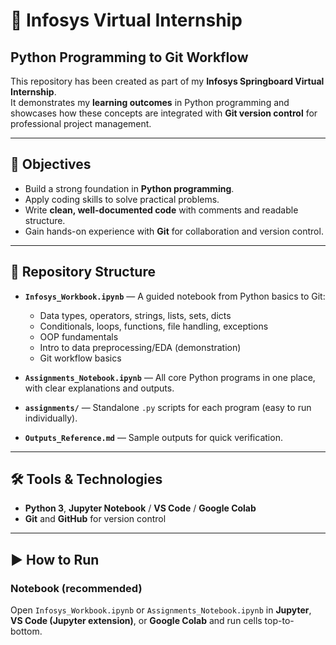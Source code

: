 # 📘 Infosys Virtual Internship
## Python Programming to Git Workflow

This repository has been created as part of my **Infosys Springboard Virtual Internship**.  
It demonstrates my **learning outcomes** in Python programming and showcases how these concepts are integrated with **Git version control** for professional project management.

---

## 🎯 Objectives
- Build a strong foundation in **Python programming**.
- Apply coding skills to solve practical problems.
- Write **clean, well-documented code** with comments and readable structure.
- Gain hands-on experience with **Git** for collaboration and version control.

---

## 📂 Repository Structure
- **`Infosys_Workbook.ipynb`** — A guided notebook from Python basics to Git:
  - Data types, operators, strings, lists, sets, dicts
  - Conditionals, loops, functions, file handling, exceptions
  - OOP fundamentals
  - Intro to data preprocessing/EDA (demonstration)
  - Git workflow basics

- **`Assignments_Notebook.ipynb`** — All core Python programs in one place, with clear explanations and outputs.

- **`assignments/`** — Standalone `.py` scripts for each program (easy to run individually).

- **`Outputs_Reference.md`** — Sample outputs for quick verification.

---

## 🛠️ Tools & Technologies
- **Python 3**, **Jupyter Notebook** / **VS Code** / **Google Colab**
- **Git** and **GitHub** for version control

---

## ▶️ How to Run
### Notebook (recommended)
Open `Infosys_Workbook.ipynb` or `Assignments_Notebook.ipynb` in **Jupyter**, **VS Code (Jupyter extension)**, or **Google Colab** and run cells top-to-bottom.

